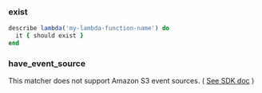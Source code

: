 ### exist

```ruby
describe lambda('my-lambda-function-name') do
  it { should exist }
end
```

### have_event_source

This matcher does not support Amazon S3 event sources. ( [See SDK doc](http://docs.aws.amazon.com/sdkforruby/api/Aws/Lambda/Client.html#list_event_source_mappings-instance_method) )
